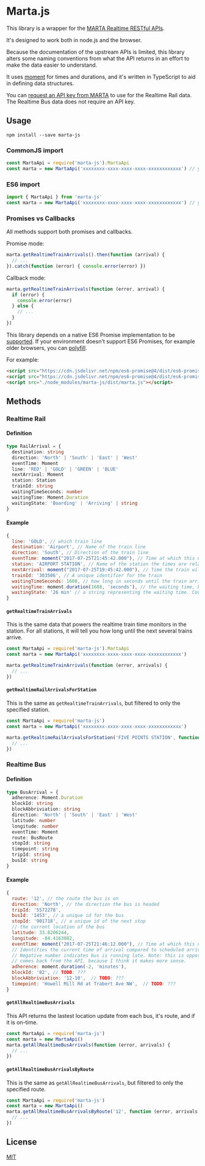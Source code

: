 # Marta.js

This library is a wrapper for the
[MARTA Realtime RESTful APIs](https://www.itsmarta.com/app-developer-resources.aspx).

It's designed to work both in node.js and the browser.

Because the documentation of the upstream APIs is limited, this library alters some naming
conventions from what the API returns in an effort to make the data easier to understand.

It uses [moment](https://momentjs.com/docs) for times and durations, and it's written in TypeScript
to aid in defining data structures.

You can [request an API key from MARTA](https://www.itsmarta.com/developer-reg-rtt.aspx) to use for
the Realtime Rail data. The Realtime Bus data does not require an API key.

## Usage

    npm install --save marta-js

### CommonJS import

```js
const MartaApi = require('marta-js').MartaApi
const marta = new MartaApi('xxxxxxxx-xxxx-xxxx-xxxx-xxxxxxxxxxxx') // your API key
```

### ES6 import

```js
import { MartaApi } from 'marta-js'
const marta = new MartaApi('xxxxxxxx-xxxx-xxxx-xxxx-xxxxxxxxxxxx') // your API key
```

### Promises vs Callbacks

All methods support both promises and callbacks.

Promise mode:

```js
marta.getRealtimeTrainArrivals().then(function (arrival) {
  // ...
}).catch(function (error) { console.error(error) })
```

Callback mode:

```js
marta.getRealtimeTrainArrivals(function (error, arrival) {
  if (error) {
    console.error(error)
  } else {
    // ...
  }
})
```

This library depends on a native ES6 Promise implementation to be
[supported](http://caniuse.com/promises). If your environment doesn't support ES6 Promises,
for example older browsers, you can [polyfill](https://github.com/jakearchibald/es6-promise).

For example:

```html
<script src="https://cdn.jsdelivr.net/npm/es6-promise@4/dist/es6-promise.min.js"></script>
<script src="https://cdn.jsdelivr.net/npm/es6-promise@4/dist/es6-promise.auto.min.js"></script> 
<script src="./node_modules/marta-js/dist/marta.js"></script> 
```

## Methods

### Realtime Rail

#### Definition

```typescript
type RailArrival = {
  destination: string
  direction: 'North' | 'South' | 'East' | 'West'
  eventTime: Moment
  line: 'RED' | 'GOLD' | 'GREEN' | 'BLUE'
  nextArrival: Moment
  station: Station
  trainId: string
  waitingTimeSeconds: number
  waitingTime: Moment.Duration
  waitingState: 'Boarding' | 'Arriving' | string
}
```

#### Example

```js
{
  line: 'GOLD', // which train line
  destination: 'Airport', // Name of the train line
  direction: 'South', // Direction of the train line
  eventTime: moment("2017-07-25T21:45:42.000"), // Time at which this update was received
  station: 'AIRPORT STATION', // Name of the station the times are relative to
  nextArrival: moment("2017-07-25T19:45:42.000"), // Time the train will arrive at the station
  trainId: '303506', // A unique identifier for the train
  waitingTimeSeconds: 1608, // how long in seconds until the train arrives at the station
  waitingTime: moment.duration(1608, 'seconds'), // the waiting time, but as a duration object
  waitingState: '26 min' // a string representing the waiting time. Could be also be "Boarding" or "Arriving"
}
```

#### `getRealtimeTrainArrivals`

This is the same data that powers the realtime train time monitors in the station. For all stations,
it will tell you how long until the next several trains arrive.

```js
const MartaApi = require('marta-js').MartaApi
const marta = new MartaApi('xxxxxxxx-xxxx-xxxx-xxxx-xxxxxxxxxxxx')

marta.getRealtimeTrainArrivals(function (error, arrivals) {
  // ...
})
```

#### `getRealtimeRailArrivalsForStation`

This is the same as `getRealtimeTrainArrivals`, but filtered to only the specified station.

```js
const MartaApi = require('marta-js')
const marta = new MartaApi('xxxxxxxx-xxxx-xxxx-xxxx-xxxxxxxxxxxx')

marta.getRealtimeRailArrivalsForStation('FIVE POINTS STATION', function (error, arrivals) {
  // ...
})
```

### Realtime Bus

#### Definition

```typescript
type BusArrival = {
  adherence: Moment.Duration
  blockId: string
  blockAbbriviation: string
  direction: 'North' | 'South' | 'East' | 'West'
  latitude: number
  longitude: number
  eventTime: Moment
  route: BusRoute
  stopId: string
  timepoint: string
  tripId: string
  busId: string
}
```

#### Example

```js
{
  route: '12', // the route the bus is on
  direction: 'North', // the direction the bus is headed
  tripId: '5572278',
  busId: '1453', // a unique id for the bus
  stopId: '901718', // a unique id of the next stop
  // the current location of the bus
  latitude: 33.8206244,
  longitude: -84.4163082,
  eventTime: moment("2017-07-25T21:46:12.000"), // Time at which this update was received
  // Identifies the current time of arrival compared to scheduled arrival time.
  // Negative number indicates bus is running late. Note: this is opposite of what
  // comes back from the API, because I think it makes more sense.
  adherence: moment.duration(-2, 'minutes'),
  blockId: '82', // TODO: ???
  blockAbbriviation: '12-10',  // TODO: ???
  timepoint: 'Howell Mill Rd at Trabert Ave NW',  // TODO: ???
}
```

#### `getAllRealtimeBusArrivals`

This API returns the lastest location update from each bus, it's route, and if it is on-time.

```js
const MartaApi = require('marta-js')
const marta = new MartaApi()
marta.getAllRealtimeBusArrivals(function (error, arrivals) {
  // ...
})
```

#### `getAllRealtimeBusArrivalsByRoute`

This is the same as `getAllRealtimeBusArrivals`, but filtered to only the specified route.

```js
const MartaApi = require('marta-js')
const marta = new MartaApi()
marta.getAllRealtimeBusArrivalsByRoute('12', function (error, arrivals) {
  // ...
})
```

## License

[MIT](LICENSE)
